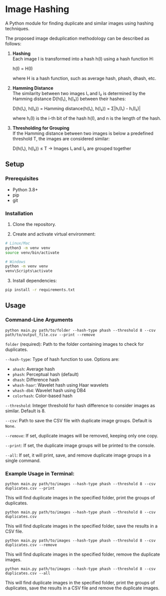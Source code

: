 # Image Hashing

A Python module for finding duplicate and similar images using hashing techniques.

The proposed image deduplication methodology can be described as follows:

1. **Hashing**  
   Each image I is transformed into a hash h(I) using a hash function H:

   h(I) = H(I)

   where H is a hash function, such as average hash, phash, dhash, etc.

2. **Hamming Distance**  
   The similarity between two images I₁ and I₂ is determined by the Hamming distance D(h(I₁), h(I₂)) between their hashes:

   D(h(I₁), h(I₂)) = Hamming distance(h(I₁), h(I₂)) = Σ|hᵢ(I₁) - hᵢ(I₂)|

   where hᵢ(I) is the i-th bit of the hash h(I), and n is the length of the hash.

3. **Thresholding for Grouping**  
   If the Hamming distance between two images is below a predefined threshold T, the images are considered similar:

   D(h(I₁), h(I₂)) ≤ T → Images I₁ and I₂ are grouped together

## Setup

### Prerequisites
- Python 3.8+
- pip
- git

### Installation

1. Clone the repository.

2. Create and activate virtual environment:
```bash
# Linux/Mac
python3 -m venv venv
source venv/bin/activate

# Windows
python -m venv venv
venv\Scripts\activate
```

3. Install dependencies:
```bash
pip install -r requirements.txt
```

## Usage

### Command-Line Arguments
```
python main.py path/to/folder --hash-type phash --threshold 8 --csv path/to/output_file.csv --print --remove
```

`folder` (required): Path to the folder containing images to check for duplicates.

`--hash-type`: Type of hash function to use. Options are:
   - `ahash`: Average hash
   - `phash`: Perceptual hash (default)
   - `dhash`: Difference hash
   - `whash-haar`: Wavelet hash using Haar wavelets
   - `whash-db4`: Wavelet hash using DB4
   - `colorhash`: Color-based hash

`--threshold`: Integer threshold for hash difference to consider images as similar. Default is 8.

`--csv`: Path to save the CSV file with duplicate image groups. Default is `None`.

`--remove`: If set, duplicate images will be removed, keeping only one copy.

`--print`: If set, the duplicate image groups will be printed to the console.

`--all`: If set, it will print, save, and remove duplicate image groups in a single command.

### Example Usage in Terminal:
```
python main.py path/to/images --hash-type phash --threshold 8 --csv duplicates.csv --print
```

This will find duplicate images in the specified folder, print the groups of duplicates.


```
python main.py path/to/images --hash-type phash --threshold 8 --csv duplicates.csv
```

This will find duplicate images in the specified folder, save the results in a CSV file.


```
python main.py path/to/images --hash-type phash --threshold 8 --csv duplicates.csv --remove
```

This will find duplicate images in the specified folder, remove the duplicate images.


```
python main.py path/to/images --hash-type phash --threshold 8 --csv duplicates.csv --all
```

This will find duplicate images in the specified folder, print the groups of duplicates, save the results in a CSV file and remove the duplicate images.
